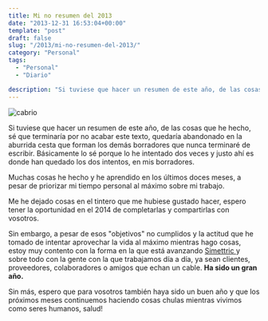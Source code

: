 ```yaml
---
title: Mi no resumen del 2013
date: "2013-12-31 16:53:04+00:00"
template: "post"
draft: false
slug: "/2013/mi-no-resumen-del-2013/"
category: "Personal"
tags:
  - "Personal"
  - "Diario"

description: "Si tuviese que hacer un resumen de este año, de las cosas que he hecho, sé que terminaría por no acabar este texto, quedaría abandonado en la aburrida cesta que forman los demás borradores que nunca terminaré de escribir. Básicamente lo sé porque lo he intentado dos veces y justo ahí es donde han quedado los dos intentos, en mis borradores."
---
```


![cabrio](/media/cabrio.jpg)

Si tuviese que hacer un resumen de este año, de las cosas que he hecho, sé que terminaría por no acabar este texto, quedaría abandonado en la aburrida cesta que forman los demás borradores que nunca terminaré de escribir. Básicamente lo sé porque lo he intentado dos veces y justo ahí es donde han quedado los dos intentos, en mis borradores.

Muchas cosas he hecho y he aprendido en los últimos doces meses, a pesar de priorizar mi tiempo personal al máximo sobre mi trabajo.

Me he dejado cosas en el tintero que me hubiese gustado hacer, espero tener la oportunidad en el 2014 de completarlas y compartirlas con vosotros.

Sin embargo, a pesar de esos "objetivos" no cumplidos y la actitud que he tomado de intentar aprovechar la vida al máximo mientras hago cosas, estoy muy contento con la forma en la que está avanzando [Simettric ](http://simettric.com)y sobre todo con la gente con la que trabajamos día a día, ya sean clientes, proveedores, colaboradores o amigos que echan un cable. **Ha sido un gran año.**

Sin más, espero que para vosotros también haya sido un buen año y que los próximos meses continuemos haciendo cosas chulas mientras vivimos como seres humanos, salud!
